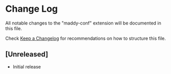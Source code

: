 # Change Log

All notable changes to the "maddy-conf" extension will be documented in this file.

Check [Keep a Changelog](http://keepachangelog.com/) for recommendations on how to structure this file.

## [Unreleased]

- Initial release